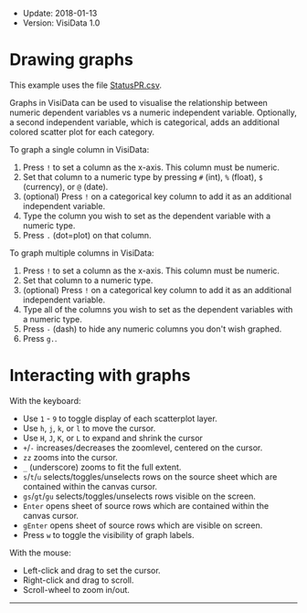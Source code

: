 - Update: 2018-01-13
- Version: VisiData 1.0

# Drawing graphs

This example uses the file [StatusPR.csv](https://raw.githubusercontent.com/saulpw/visidata/stable/sample_data/StatusPR.csv).

Graphs in VisiData can be used to visualise the relationship between numeric dependent variables vs a numeric independent variable. Optionally, a second independent variable, which is categorical,  adds an additional colored scatter plot for each category.

To graph a single column in VisiData:

1. Press `!` to set a column as the x-axis. This column must be numeric.
2. Set that column to a numeric type by pressing `#` (int), `%` (float), `$` (currency), or `@` (date).
3. (optional) Press `!` on a categorical key column to add it as an additional independent variable.
4. Type the column you wish to set as the dependent variable with a numeric type.
5. Press `.` (dot=plot) on that column.

To graph multiple columns in VisiData:

1. Press `!` to set a column as the x-axis. This column must be numeric.
2. Set that column to a numeric type.
3. (optional) Press `!` on a categorical key column to add it as an additional independent variable.
4. Type all of the columns you wish to set as the dependent variables with a numeric type.
5. Press `-` (dash) to hide any numeric columns you don't wish graphed.
6. Press `g.`.

# Interacting with graphs

With the keyboard:

- Use `1` - `9` to toggle display of each scatterplot layer.
- Use `h`, `j`, `k`, or `l` to move the cursor.
- Use `H`, `J`, `K`, or `L` to expand and shrink the cursor
- `+`/`-` increases/decreases the zoomlevel, centered on the cursor.
- `zz` zooms into the cursor.
- `_` (underscore) zooms to fit the full extent.
- `s`/`t`/`u` selects/toggles/unselects rows on the source sheet which are contained within the canvas cursor.
- `gs`/`gt`/`gu` selects/toggles/unselects rows visible on the screen.
- `Enter` opens sheet of source rows which are contained within the canvas cursor.
- `gEnter` opens sheet of source rows which are visible on screen.
- Press `w` to toggle the visibility of graph labels.

With the mouse:

- Left-click and drag to set the cursor.
- Right-click and drag to scroll.
- Scroll-wheel to zoom in/out.

---
